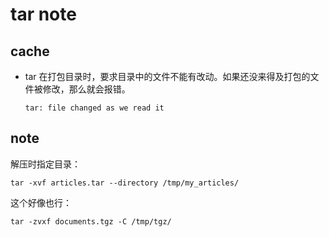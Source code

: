 # tar note

## cache

* tar 在打包目录时，要求目录中的文件不能有改动。如果还没来得及打包的文件被修改，那么就会报错。

    `tar: file changed as we read it`

## note

解压时指定目录：

`tar -xvf articles.tar --directory /tmp/my_articles/`

这个好像也行：

`tar -zvxf documents.tgz -C /tmp/tgz/ `
